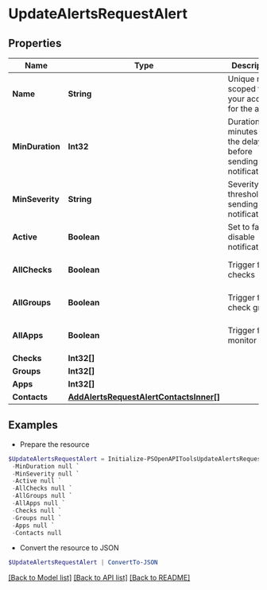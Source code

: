 # UpdateAlertsRequestAlert
## Properties

Name | Type | Description | Notes
------------ | ------------- | ------------- | -------------
**Name** | **String** | Unique name scoped to your account for the alert | [optional] 
**MinDuration** | **Int32** | Duration in minutes of the delay before sending notification(s) | [optional] [default to 0]
**MinSeverity** | **String** | Severity level threshold for sending notifications. | [optional] [default to "critical"]
**Active** | **Boolean** | Set to false to disable notifications | [optional] [default to $true]
**AllChecks** | **Boolean** | Trigger for all checks | [optional] [default to $false]
**AllGroups** | **Boolean** | Trigger for all check groups | [optional] [default to $false]
**AllApps** | **Boolean** | Trigger for all monitor apps | [optional] [default to $false]
**Checks** | **Int32[]** |  | [optional] 
**Groups** | **Int32[]** |  | [optional] 
**Apps** | **Int32[]** |  | [optional] 
**Contacts** | [**AddAlertsRequestAlertContactsInner[]**](AddAlertsRequestAlertContactsInner.md) |  | [optional] 

## Examples

- Prepare the resource
```powershell
$UpdateAlertsRequestAlert = Initialize-PSOpenAPIToolsUpdateAlertsRequestAlert  -Name My Alert `
 -MinDuration null `
 -MinSeverity null `
 -Active null `
 -AllChecks null `
 -AllGroups null `
 -AllApps null `
 -Checks null `
 -Groups null `
 -Apps null `
 -Contacts null
```

- Convert the resource to JSON
```powershell
$UpdateAlertsRequestAlert | ConvertTo-JSON
```

[[Back to Model list]](../README.md#documentation-for-models) [[Back to API list]](../README.md#documentation-for-api-endpoints) [[Back to README]](../README.md)

